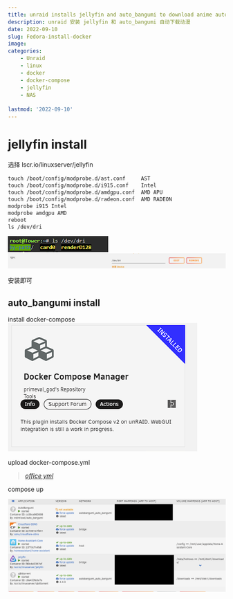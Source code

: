 ```yaml
---
title: unraid installs jellyfin and auto_bangumi to download anime automatically
description: unraid 安装 jellyfin 和 auto_bangumi 自动下载动漫
date: 2022-09-10
slug: Fedora-install-docker
image: 
categories:
    - Unraid
    - linux
    - docker
    - docker-compose
    - jellyfin
    - NAS

lastmod: '2022-09-10'
---
```


# jellyfin install

选择 lscr.io/linuxserver/jellyfin 

```shell
touch /boot/config/modprobe.d/ast.conf     AST
touch /boot/config/modprobe.d/i915.conf    Intel
touch /boot/config/modprobe.d/amdgpu.conf  AMD APU
touch /boot/config/modprobe.d/radeon.conf  AMD RADEON
modprobe i915 Intel
modprobe amdgpu AMD
reboot
ls /dev/dri
```
![Photo by Settings](Snipaste_2022-09-11_16-31-05.png)  
![Photo by Settings](Snipaste_2022-09-11_16-35-52.png)  

安装即可  

## auto_bangumi install
install docker-compose  
![Photo by Settings](Snipaste_2022-09-11_16-38-58.png)  

upload docker-compose.yml  
> *[office yml](https://github.com/EstrellaXD/Auto_Bangumi/tree/main/docs/docker-compose)*  

compose up

![Photo by Settings](Snipaste_2022-09-11_16-45-02.png)  
